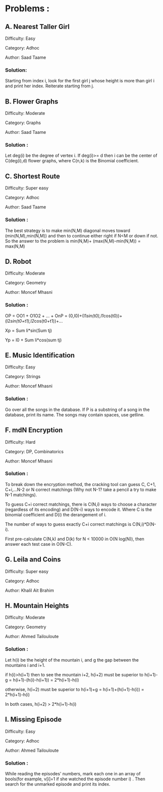 # Problems : 

## A. Nearest Taller Girl

Difficulty: Easy 

Category: Adhoc

Author: Saad Taame 

### Solution: 

Starting from index i, look for the first girl j whose height is more than girl i and print her index.
Reiterate starting from j.

## B. Flower Graphs

Difficulty: Moderate 

Category: Graphs

Author: Saad Taame 

### Solution :

Let deg(i) be the degree of vertex i. If deg(i)>= d then i can be the center of C(deg(i),d) flower graphs, where C(n,k) is the Binomial coefficient.

## C. Shortest Route

Difficulty: Super easy  

Category: Adhoc

Author: Saad Taame 

### Solution :

The best strategy is to make min(N,M) diagonal moves toward (min(N,M),min(N,M)) and then to continue either right if N<M or down if not.  
So the answer to the problem is min(N,M)+ (max(N,M)-min(N,M)) = max(N,M) 


## D. Robot

Difficulty: Moderate

Category: Geometry

Author: Moncef Mhasni

### Solution :
OP = OO1 + O1O2 + ... + OnP = (0,l0)+(l1*sin(t0),l1*cos(t0))+(l2*sin(t0+t1),l2*cos(t0+t1))+...

Xp = Sum li*sin(Sum tj)

Yp = l0 + Sum li*cos(sum tj)


## E. Music Identification

Difficulty: Easy

Category: Strings

Author: Moncef Mhasni

### Solution :

Go over all the songs in the database. If P is a substring of a song in the database, print its name. 
The songs may contain spaces, use getline. 

## F. mdN Encryption

Difficulty: Hard

Category: DP, Combinatorics 

Author: Moncef Mhasni

### Solution :

To break down the encryption method, the cracking tool can guess C, C+1, C+i,...N-2 or N correct matchings (Why not N-1? take a pencil a try to make N-1 matchings).

To guess C+i correct matchings, there is C(N,i) ways to choose a character (regardless of its encoding) and D(N-i) ways to encode it.
Where C is the binomial coefficient and D(i) the derangement of i.

The number of ways to guess exactly C+i correct matchings is C(N,i)*D(N-i). 

First pre-calculate C(N,k) and D(k) for N < 10000 in O(N log(N)), then answer each test case in O(N-C). 

## G. Leila and Coins

Difficulty: Super easy

Category: Adhoc

Author: Khalil Ait Brahim

## H. Mountain Heights

Difficulty: Moderate

Category: Geometry

Author: Ahmed Tailouloute

### Solution :

Let h(i) be the height of the mountain i, and g the gap between the mountains i and i+1.

if h(i)>h(i+1) then to see the mountain i+2, h(i+2) must be superior to h(i+1)-g = h(i+1)-(h(i)-h(i+1)) = 2*h(i+1)-h(i)

otherwise, h(i+2) must be superior to h(i+1)+g =  h(i+1)+(h(i+1)-h(i)) = 2*h(i+1)-h(i)

In both cases, h(i+2) > 2*h(i+1)-h(i)

## I. Missing Episode

Difficulty: Easy

Category: Adhoc

Author: Ahmed Tailouloute

### Solution :

While reading the episodes' numbers, mark each one in an array of bools(for example, v[i]=1 if she watched the episode number i) . Then search for the unmarked episode and print its index. 
